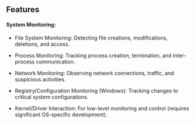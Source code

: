 
## Features

#### System Monitoring:

* File System Monitoring: Detecting file creations, modifications, deletions, and access.

* Process Monitoring: Tracking process creation, termination, and inter-process communication.

* Network Monitoring: Observing network connections, traffic, and suspicious activities.

* Registry/Configuration Monitoring (Windows): Tracking changes to critical system configurations.

* Kernel/Driver Interaction: For low-level monitoring and control (requires significant OS-specific development).